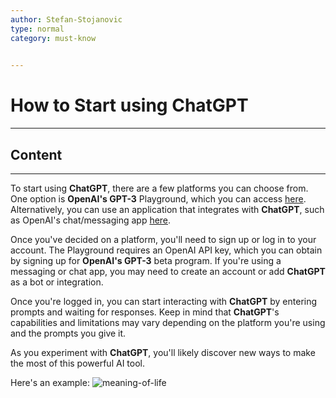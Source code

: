 ```yaml
---
author: Stefan-Stojanovic
type: normal
category: must-know
 

---
```


# How to Start using ChatGPT

---

## Content

---

To start using **ChatGPT**, there are a few platforms you can choose from. One option is **OpenAI's GPT-3** Playground, which you can access [here](https://platform.openai.com/playground). Alternatively, you can use an application that integrates with **ChatGPT**, such as OpenAI's chat/messaging app [here](https://chat.openai.com/chat).

Once you've decided on a platform, you'll need to sign up or log in to your account. The Playground requires an OpenAI API key, which you can obtain by signing up for **OpenAI's GPT-3** beta program. If you're using a messaging or chat app, you may need to create an account or add **ChatGPT** as a bot or integration.

Once you're logged in, you can start interacting with **ChatGPT** by entering prompts and waiting for responses. Keep in mind that **ChatGPT**'s capabilities and limitations may vary depending on the platform you're using and the prompts you give it. 

As you experiment with **ChatGPT**, you'll likely discover new ways to make the most of this powerful AI tool.

Here's an example:
![meaning-of-life](https://img.enkipro.com/4fdfa43fe842031d62e3b959d4c18cc5.png)